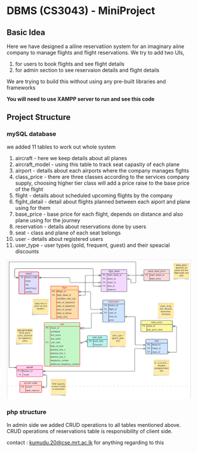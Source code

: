 # DBMS (CS3043) - MiniProject

## Basic Idea

Here we have designed a ailine reservatiion system for an imaginary aiine company to manage flights and flight reservations.
We try to add two UIs,<br> 
1. for users to book flights and see flight details
2. for admin section to see reservaion details and flight details<br>

We are trying to build this without using any pre-built libraries and frameworks

**You will need to use XAMPP server to run and see this code**

## Project Structure

### mySQL database

we added 11 tables to work out whole system

1. aircraft - here we keep details about all planes 
2. aircraft_model - using this table to track seat capasity of each plane
3. airport - details about each airports where the company manages flghts
4. class_price - there are three classes according to the services company supply, choosing higher tier class will add a price raise to the base price of the flight
5. flight - details about scheduled upcoming flights by the company
6. flgiht_detail - detail about flights planned between each aiport and plane using for them
7. base_price - base price for each flight, depends on distance and also plane using for the journey
8. reservation - details about reservations done by users
9. seat - class and plane of each seat belongs
10. user - details about registered users
11. user_type - user types (gold, frequent, guest) and their speacial discounts

![sql-structure](sql-structure.png)

### php structure

In admin side we added CRUD operations to all tables mentioned above. CRUD operations of reservations table is responsibility of client side.

contact : kumudu.20@cse.mrt.ac.lk for anything regarding to this
           
